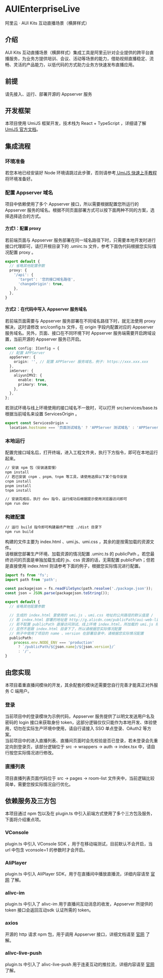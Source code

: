 # AUIEnterpriseLive
阿里云 · AUI Kits 互动直播场景（横屏样式）

## 介绍
AUI Kits 互动直播场景（横屏样式）集成工具是阿里云针对企业提供的跨平台直播服务，为业务方提供培训、会议、活动等场景的能力，借助视频直播稳定、流畅、灵活的产品能力，以低代码的方式助力业务方快速发布直播应用。

## 前提
请先接入、运行、部署开源的 Appserver 服务
## 开发框架
本项目使用 UmiJS 框架开发，技术栈为 React + TypeScript ，详细请了解 [UmiJS 官方文档](https://umijs.org/docs/introduce/introduce)。
## 集成流程
### 环境准备
若您本地已经安装好 Node 环境请跳过此步骤，否则请参考[ UmiJS 快速上手教程](https://umijs.org/docs/tutorials/getting-started) 将环境准备好。
### 配置 Appserver 域名
项目中依赖使用了多个 Appserver 接口，所以需要根据配置您所运行的 Appserver 服务的域名。根据不同页面部署方式可以按下面两种不同的方案，选择选择适合的方式。
#### 方式1：配置 proxy
若前端页面与 Appserver 服务部署在同一域名路径下时，只需要本地开发时进行接口代理即可，请打开根目录下的 .umirc.ts 文件，参考下面伪代码根据您实际情况配置 proxy 。
```typescript
export default {
  // 省略其他配置参数
  proxy: {
    '/api': {
      'target': '您的接口域名路径',
      'changeOrigin': true,
    },
  },
}
```
#### 方式2：在代码中写入 Appserver 服务域名
若前端页面需要与 Appserver 服务部署在不同域名路径下时，就无法使用 proxy 解决，这时请修改 src/config.ts 文件，在 origin 字段内配置对应的 Appserver 服务域名。另外，页面、接口在不同环境下时 Appserver 服务端需要开启跨域设置，当前开源的 Appserver 服务已开启。
```typescript
const config: IConfig = {
  // 配置 APPServer
  appServer: {
    origin: '', // 配置 APPServer 服务域名，例子: https://xxx.xxx.xxx
  },
  imServer: {
    aliyunIMV2: {
      enable: true,
      primary: true,
    },
  },
};
```
若测试环境与线上环境使用的接口域名不一致时，可以打开 src/services/base.ts 根据当前域名来设置 ServicesOrigin 。
```typescript
export const ServicesOrigin = 
  location.hostname === '页面测试域名' ? 'APPServer 测试域名' : 'APPServer 线上域名';
```
### 本地运行
配置完接口域名后，打开终端，进入工程文件夹，执行下方指令，即可在本地运行起来。
```bash
// 安装 npm 包（安装速度慢）
npm install
// 若已安装 cnpm 、pnpm、tnpm 等工具，请使用选择以下某个指令安装
cnpm install
pnpm install
tnpm install

// 安装完成后，执行 dev 指令，运行成功后根据提示使用浏览器访问即可
npm run dev
```
### 构建配置
```bash
// 运行 build 指令即可构建最终产物至 ./dist 目录下
npm run build
```
构建的文件主要为 index.html 、umi.js、umi.css ，其余的是按需加载的资源文件。<br />请根据您部署生产环境、加载资源的情况配置 .umirc.ts 的 publicPath 。若您最终访问的页面是单独加载生成的 js、css 资源的话，无需配置 publicPath；但若是直接使用 index.html 则请参考下面的例子，根据您实际情况进行配置。
```typescript
import fs from 'fs';
import path from 'path';

const packagejson = fs.readFileSync(path.resolve('./package.json'));
const json = JSON.parse(packagejson.toString());

export default {
  // 省略其他配置参数
  
  // 生成的 index.html 里使用的 umi.js 、umi.css 地址的公共路径的默认值是 /
  // 若 index.html 部署的地址是 http://g.alicdn.com/publicPath/aui-web-liveroom/0.0.1/index.html
  // 若不配置 publicPath 直接访问测试、线上环境 index.html，所加载的 umi.js 将会是 http://g.alicdn.com/umi.js
  // 显然不是跟 index.html 目录下了，所以请根据您实际情况配置
  // 例子中使用了项目的 name 、version 在部署目录中，请根据您实际情况配置
  publicPath:
    process.env.NODE_ENV === 'production'
      ? `/publicPath/${json.name}/${json.version}/`
      : '/',
}
```
## 由您实现
本项目着重直播间模块的开发，其余配套的模块还需要您自行完善才能真正对外服务 C 端用户。
### 登录
当前项目中的登录模块为示例代码，Appserver 服务提供了以明文发送用户名及密码的 login 接口来获取身份 token，这部分逻辑仅仅只能作为本地开发、体验使用，切勿在实际生产环境中使用，请自行请接入 SSO 单点登录、OAuth2 等方案。<br />当前项目中的进入直播列表、直播间页面时会先校验是否已登录，若未登录会先重定向到登录页，该部分逻辑位于 src -> wrappers -> auth -> index.tsx 中，请自行按您实际情况进行修改。
### 直播列表
项目直播列表页面代码位于 src -> pages -> room-list 文件夹中，当前逻辑比较简单，需要您按实际情况自行优化。
## 依赖服务及三方包
本项目通过 npm 包以及在 plugin.ts 中引入前端方式使用了多个三方包及服务，下面将介绍重点项。
### VConsole
plugin.ts 中引入 VConsole SDK ，用于在移动端测试，目前默认不会开启，当 url 中包含 vconsole=1 的参数时才会开启。
### AliPlayer
plugin.ts 中引入 AliPlayer SDK，用于在直播间中播放直播流，详细内容请至 [官网](https://help.aliyun.com/document_detail/125548.html) 了解。
### alivc-im
plugin.ts 中引入了 alivc-im 用于直播间互动消息的收发，Appserver 所提供的 token 接口会返回互动sdk 认证所需的 token。
### axios
开源的 http 请求 npm 包，用于调用 Appserver 接口，详细文档请至 [官网](https://github.com/axios/axios) 了解。
### alivc-live-push
plugin.ts 中引入了 alivc-live-push 用于连麦互动的推拉流，详细内容请至 [官网](https://help.aliyun.com/zh/live/user-guide/web-side-even-wheat-development-guide) 了解。
